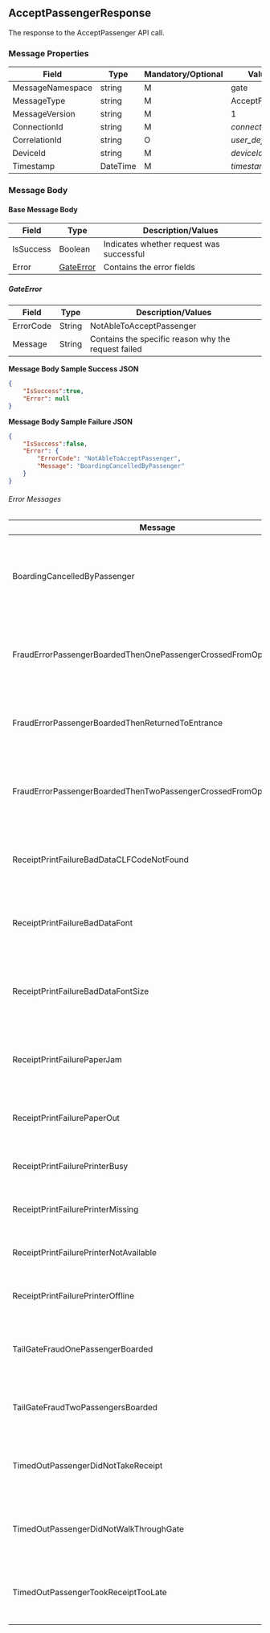 ## AcceptPassengerResponse

The response to the AcceptPassenger API call.

### Message Properties

| Field | Type | Mandatory/Optional | Value/Description |
|--|--|--|--|
| MessageNamespace    | string | M | gate                    |
| MessageType         | string | M | AcceptPassengerResponse |
| MessageVersion      | string | M | 1                       |
| ConnectionId        | string | M | *connectionId*        |
| CorrelationId       | string | O | *user_defined_string* |
| DeviceId            | string | M | *deviceId*            |
| Timestamp           | DateTime | M | *timestamp*|

### Message Body
#### Base Message Body

| Field        | Type                     | Description/Values                      |
|--------------|--------------------------|-----------------------------------------|
| IsSuccess    | Boolean                  | Indicates whether request was successful|
| Error        | [GateError](#GateError)  | Contains the error fields               |

##### GateError

| Field        | Type                     | Description/Values                      |
|--------------|--------------------------|-----------------------------------------|
| ErrorCode    | String                   | NotAbleToAcceptPassenger                |
| Message      | String                   | Contains the specific reason why the request failed |

**Message Body Sample Success JSON**
```JSON 
{
    "IsSuccess":true,
    "Error": null
}
```
**Message Body Sample Failure JSON**
```JSON 
{
    "IsSuccess":false,
    "Error": {
        "ErrorCode": "NotAbleToAcceptPassenger",
        "Message": "BoardingCancelledByPassenger"
    }
}
```
###### Error Messages

| Message | Description | 
|--|--|
| BoardingCancelledByPassenger | Boarding was cancelled by passenger leaving through the gate entrance |
| FraudErrorPassengerBoardedThenOnePassengerCrossedFromOppositeSide | One passenger boarded and one crossed from opposite side |
| FraudErrorPassengerBoardedThenReturnedToEntrance | One passenger boarded but then returned to the entrance |
| FraudErrorPassengerBoardedThenTwoPassengerCrossedFromOppositeSide | One passenger boarded and two crossed from opposite side |
| ReceiptPrintFailureBadDataCLFCodeNotFound | The receipt print command contained an unknown CLF code |
| ReceiptPrintFailureBadDataFont | The receipt print command contained an unknown font |
| ReceiptPrintFailureBadDataFontSize | The receipt print command contained an unsupported font size |
| ReceiptPrintFailurePaperJam | A receipt print was attempted but their was a paper jam |
| ReceiptPrintFailurePaperOut | A receipt print was attempted but the paper is out |
| ReceiptPrintFailurePrinterBusy | Receipt print failed due to technical issue |
| ReceiptPrintFailurePrinterMissing | Receipt print failed due to technical issue |
| ReceiptPrintFailurePrinterNotAvailable | Receipt print failed due to technical issue |
| ReceiptPrintFailurePrinterOffline | Receipt print failed due to technical issue |
| TailGateFraudOnePassengerBoarded | Tail gate fraud, 1 passenger boarded and 1 passenger returned |
| TailGateFraudTwoPassengersBoarded| Tail gate fraud, 2 passengers boarded at same time |
| TimedOutPassengerDidNotTakeReceipt |  A receipt was printed but the passenger did not take it in time |
| TimedOutPassengerDidNotWalkThroughGate | The passenger failed to pass through the gate in time | 
| TimedOutPassengerTookReceiptTooLate | A receipt was printed but the passenger took it too late |